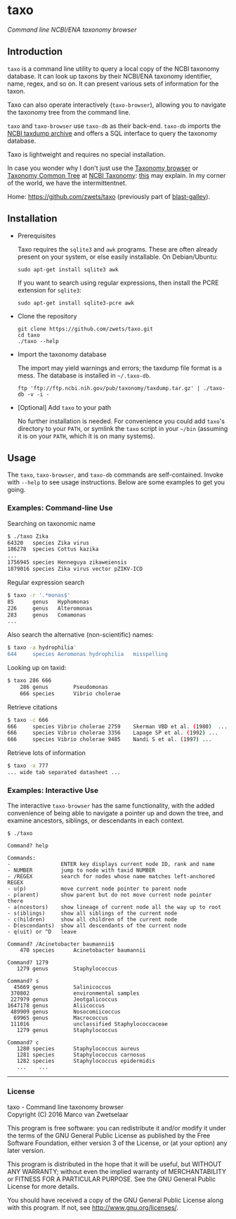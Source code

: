# taxo

_Command line NCBI/ENA taxonomy browser_

## Introduction

`taxo` is a command line utility to query a local copy of the NCBI taxonomy
database.  It can look up taxons by their NCBI/ENA taxonomy identifier, name,
regex, and so on.  It can present various sets of information for the taxon.

Taxo can also operate interactively (`taxo-browser`), allowing you to navigate
the taxonomy tree from the command line.

`taxo` and `taxo-browser` use `taxo-db` as their back-end.  `taxo-db` imports
the [NCBI taxdump archive](ftp://ftp.ncbi.nih.gov/pub/taxonomy/taxdump.tar.gz)
and offers a SQL interface to query the taxonomy database.

Taxo is lightweight and requires no special installation.

In case you wonder why I don't just use the
[Taxonomy browser](http://www.ncbi.nlm.nih.gov/Taxonomy/Browser/wwwtax.cgi?mode=Root)
or [Taxonomy Common Tree](http://www.ncbi.nlm.nih.gov/Taxonomy/CommonTree/wwwcmt.cgi)
at [NCBI Taxonomy](http://www.ncbi.nlm.nih.gov/guide/taxonomy/): [this](http://io.zwets.it/about)
may explain.  In my corner of the world, we have the intermittentnet.

Home: <https://github.com/zwets/taxo> (previously part of
[blast-galley](https://github.com/zwets/blast-galley)).


## Installation

* Prerequisites

  Taxo requires the `sqlite3` and `awk` programs.  These are often already
  present on your system, or else easily installable.  On Debian/Ubuntu:

      sudo apt-get install sqlite3 awk

  If you want to search using regular expressions, then install the PCRE
  extension for `sqlite3`:

      sudo apt-get install sqlite3-pcre awk

* Clone the repository

      git clone https://github.com/zwets/taxo.git
      cd taxo
      ./taxo --help

* Import the taxonomy database

  The import may yield warnings and errors; the taxdump file format is a mess.
  The database is installed in `~/.taxo-db`.

      ftp 'ftp://ftp.ncbi.nih.gov/pub/taxonomy/taxdump.tar.gz' | ./taxo-db -v -i -

* [Optional] Add `taxo` to your path

  No further installation is needed.  For convenience you could add `taxo`'s
  directory to your `PATH`, or symlink the `taxo` script in your `~/bin`
  (assuming it is on your `PATH`, which it is on many systems).


## Usage

The `taxo`, `taxo-browser`, and `taxo-db` commands are self-contained.  Invoke
with `--help` to see usage instructions.  Below are some examples to get you going.

### Examples: Command-line Use

Searching on taxonomic name

```bash
$ ./taxo Zika
64320   species Zika virus
186278  species Cottus kazika
...
1756945 species Henneguya zikaweiensis
1879016 species Zika virus vector pZIKV-ICD
```

Regular expression search

```bash
$ taxo -r '.*monas$'
85      genus   Hyphomonas
226     genus   Alteromonas
283     genus   Comamonas
...
```

Also search the alternative (non-scientific) names:

```bash
$ taxo -a hydrophilia'
644     species Aeromonas hydrophilia   misspelling
```

Looking up on taxid:

```bash
$ taxo 286 666
    286 genus        Pseudomonas
    666 species      Vibrio cholerae
```

Retrieve citations

```bash
$ taxo -c 666
666     species Vibrio cholerae 2759    Skerman VBD et al. (1980)  ...
666     species Vibrio cholerae 3356    Lapage SP et al. (1992) ...
666     species Vibrio cholerae 9485    Nandi S et al. (1997) ...
```

Retrieve lots of information

```bash
$ taxo -x 777
... wide tab separated datasheet ...
```

### Examples: Interactive Use

The interactive `taxo-browser` has the same functionality, with the
added convenience of being able to navigate a pointer up and down the
tree, and examine ancestors, siblings, or descendants in each context.

```
$ ./taxo

Command? help

Commands:
-                ENTER key displays current node ID, rank and name
- NUMBER         jump to node with taxid NUMBER
- /REGEX         search for nodes whose name matches left-anchored REGEX
- u(p)           move current node pointer to parent node
- p(arent)       show parent but do not move current node pointer there
- a(ncestors)    show lineage of current node all the way up to root
- s(iblings)     show all siblings of the current node
- c(hildren)     show all children of the current node
- D(escendants)  show all descendants of the current node
- q(uit) or ^D   leave

Command? /Acinetobacter baumannii$
    470 species      Acinetobacter baumannii

Command? 1279
   1279 genus        Staphylococcus

Command? s
  45669 genus        Salinicoccus
 370802              environmental samples
 227979 genus        Jeotgalicoccus
1647178 genus        Aliicoccus
 489909 genus        Nosocomiicoccus
  69965 genus        Macrococcus
 111016              unclassified Staphylococcaceae
   1279 genus        Staphylococcus

Command? c
   1280 species      Staphylococcus aureus
   1281 species      Staphylococcus carnosus
   1282 species      Staphylococcus epidermidis
   ...    ...
```

---

### License

taxo - Command line taxonomy browser  
Copyright (C) 2016  Marco van Zwetselaar

This program is free software: you can redistribute it and/or modify
it under the terms of the GNU General Public License as published by
the Free Software Foundation, either version 3 of the License, or
(at your option) any later version.

This program is distributed in the hope that it will be useful,
but WITHOUT ANY WARRANTY; without even the implied warranty of
MERCHANTABILITY or FITNESS FOR A PARTICULAR PURPOSE.  See the
GNU General Public License for more details.

You should have received a copy of the GNU General Public License
along with this program.  If not, see <http://www.gnu.org/licenses/>.

